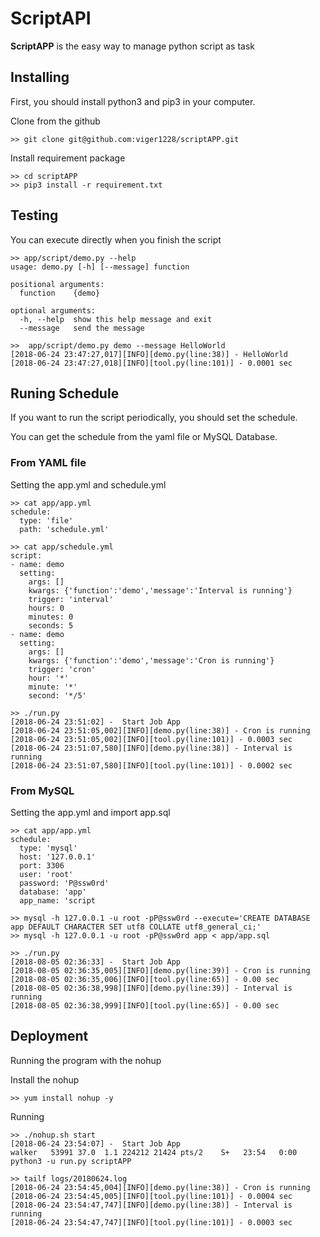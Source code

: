 # ScriptAPI
**ScriptAPP** is the easy way to manage python script as task
## Installing
First, you should install python3 and pip3 in your computer.

Clone from the github

    >> git clone git@github.com:viger1228/scriptAPP.git
Install requirement package

    >> cd scriptAPP
    >> pip3 install -r requirement.txt

## Testing

You can execute directly when you finish the script

    >> app/script/demo.py --help
    usage: demo.py [-h] [--message] function

    positional arguments:
      function    {demo}

    optional arguments:
      -h, --help  show this help message and exit
      --message   send the message

    >>  app/script/demo.py demo --message HelloWorld
    [2018-06-24 23:47:27,017][INFO][demo.py(line:38)] - HelloWorld
    [2018-06-24 23:47:27,018][INFO][tool.py(line:101)] - 0.0001 sec
    
## Runing Schedule

If you want to run the script periodically, you should set the schedule.

You can get the schedule from the yaml file or MySQL Database. 

### From YAML file

Setting the app.yml and schedule.yml
    
    >> cat app/app.yml
    schedule:
      type: 'file'
      path: 'schedule.yml'
    
    >> cat app/schedule.yml
    script:
    - name: demo
      setting:
        args: []
        kwargs: {'function':'demo','message':'Interval is running'}
        trigger: 'interval'
        hours: 0
        minutes: 0
        seconds: 5
    - name: demo
      setting:
        args: []
        kwargs: {'function':'demo','message':'Cron is running'}
        trigger: 'cron'
        hour: '*'
        minute: '*'
        second: '*/5'

    >> ./run.py 
    [2018-06-24 23:51:02] -  Start Job App
    [2018-06-24 23:51:05,002][INFO][demo.py(line:38)] - Cron is running
    [2018-06-24 23:51:05,002][INFO][tool.py(line:101)] - 0.0003 sec
    [2018-06-24 23:51:07,580][INFO][demo.py(line:38)] - Interval is running
    [2018-06-24 23:51:07,580][INFO][tool.py(line:101)] - 0.0002 sec

### From MySQL

Setting the app.yml and import app.sql

    >> cat app/app.yml
    schedule:
      type: 'mysql'
      host: '127.0.0.1'
      port: 3306
      user: 'root'
      password: 'P@ssw0rd'
      database: 'app'
      app_name: 'script
      
    >> mysql -h 127.0.0.1 -u root -pP@ssw0rd --execute='CREATE DATABASE app DEFAULT CHARACTER SET utf8 COLLATE utf8_general_ci;'
    >> mysql -h 127.0.0.1 -u root -pP@ssw0rd app < app/app.sql
    
    >> ./run.py 
    [2018-08-05 02:36:33] -  Start Job App
    [2018-08-05 02:36:35,005][INFO][demo.py(line:39)] - Cron is running
    [2018-08-05 02:36:35,006][INFO][tool.py(line:65)] - 0.00 sec
    [2018-08-05 02:36:38,998][INFO][demo.py(line:39)] - Interval is running
    [2018-08-05 02:36:38,999][INFO][tool.py(line:65)] - 0.00 sec

## Deployment
Running the program with the nohup 

Install the nohup 

    >> yum install nohup -y

Running

    >> ./nohup.sh start
    [2018-06-24 23:54:07] -  Start Job App
    walker   53991 37.0  1.1 224212 21424 pts/2    S+   23:54   0:00 python3 -u run.py scriptAPP

    >> tailf logs/20180624.log 
    [2018-06-24 23:54:45,004][INFO][demo.py(line:38)] - Cron is running
    [2018-06-24 23:54:45,005][INFO][tool.py(line:101)] - 0.0004 sec
    [2018-06-24 23:54:47,747][INFO][demo.py(line:38)] - Interval is running
    [2018-06-24 23:54:47,747][INFO][tool.py(line:101)] - 0.0003 sec
